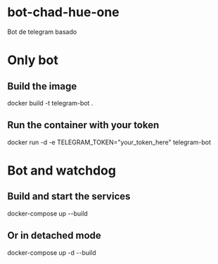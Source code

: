 # bot-chad-hue-one
Bot de telegram basado

# Only bot
## Build the image
docker build -t telegram-bot .

## Run the container with your token
docker run -d -e TELEGRAM_TOKEN="your_token_here" telegram-bot

# Bot and watchdog
## Build and start the services
docker-compose up --build

## Or in detached mode
docker-compose up -d --build
